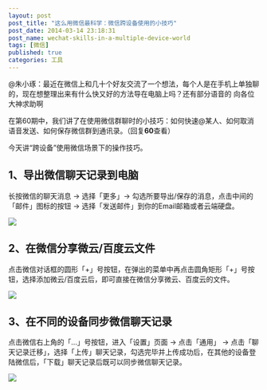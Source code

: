 ```yaml
---
layout: post
post_title: "这么用微信最科学：微信跨设备使用的小技巧"
post_date: 2014-03-14 23:18:31
post_name: wechat-skills-in-a-multiple-device-world
tags: [微信]
published: true
categories: 工具
---
```


@朱小琢：最近在微信上和几十个好友交流了一个想法，每个人是在手机上单独聊的，现在想整理出来有什么快又好的方法导在电脑上吗？还有部分语音的 向各位大神求助啊


在第60期中，我们讲了在使用微信群聊时的小技巧：如何快速@某人、如何取消语音发送、如何保存微信群到通讯录。（回复**60**查看）

今天讲“跨设备”使用微信场景下的操作技巧。

## **1、导出微信聊天记录到电脑**

长按微信的聊天消息 -&gt; 选择「更多」-&gt; 勾选所要导出/保存的消息，点击中间的「邮件」图标的按钮 -&gt; 选择「发送邮件」到你的Email邮箱或者云端硬盘。

![](http://mmbiz.qpic.cn/mmbiz/z3T1vlHdIX9hhSRPzxK1YQyTjJibL1Z2SSCgfFap0dLHty9GzFg5icoC5m4SaAPzRkZNrD40WZhdYdj7LjwAeBZQ/0)

## **2、在微信分享微云/百度云文件**

点击微信对话框的圆形「+」号按钮，在弹出的菜单中再点击圆角矩形「+」号按钮，选择添加微云/百度云后，即可直接在微信分享微云、百度云的文件。

![](http://mmbiz.qpic.cn/mmbiz/z3T1vlHdIX9hhSRPzxK1YQyTjJibL1Z2SCQXiaicVvSkeOGG3kt8BQWQQjQeMcSyBvB2pL6nHHyAuK3RANnZw1AkA/0)

## **3、在不同的设备同步微信聊天记录**

点击微信右上角的「…」号按钮，进入「设置」页面 -&gt; 点击「通用」 -&gt; 点击「聊天记录迁移」，选择「上传」聊天记录，勾选完毕并上传成功后，在其他的设备登陆微信后，「下载」聊天记录后既可以同步微信聊天记录。

![](http://mmbiz.qpic.cn/mmbiz/z3T1vlHdIX9hhSRPzxK1YQyTjJibL1Z2SU7K5Gw0VCJaVM0FczSIU5pyf2arlrp1vCydZAMjnx4lyhSeagotC5g/0)


